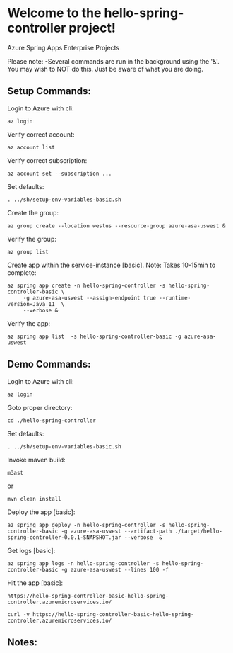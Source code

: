 
# Welcome to the hello-spring-controller project!

Azure Spring Apps Enterprise Projects

Please note:
-Several commands are run in the background using the '&'.  You may wish to NOT do this.
Just be aware of what you are doing.

## Setup Commands:

Login to Azure with cli:
```
az login
```

Verify correct account:
```
az account list
```

Verify correct subscription:
```
az account set --subscription ...
```

Set defaults:
```
. ../sh/setup-env-variables-basic.sh
```

Create the group:
```
az group create --location westus --resource-group azure-asa-uswest &
```

Verify the group:
```
az group list
```

Create app within the service-instance [basic]. Note: Takes 10-15min to complete:
```
az spring app create -n hello-spring-controller -s hello-spring-controller-basic \
	 -g azure-asa-uswest --assign-endpoint true --runtime-version=Java_11  \
	 --verbose &
```

Verify the app:
```
az spring app list  -s hello-spring-controller-basic -g azure-asa-uswest
```

## Demo Commands:

Login to Azure with cli:
```
az login
```

Goto proper directory:
```
cd ./hello-spring-controller
```

Set defaults:
```
. ../sh/setup-env-variables-basic.sh
```

Invoke maven build:
```
m3ast
```
or

```
mvn clean install
```

Deploy the app [basic]:
```
az spring app deploy -n hello-spring-controller -s hello-spring-controller-basic -g azure-asa-uswest --artifact-path ./target/hello-spring-controller-0.0.1-SNAPSHOT.jar --verbose  &
```

Get logs [basic]:
```
az spring app logs -n hello-spring-controller -s hello-spring-controller-basic -g azure-asa-uswest --lines 100 -f
```

Hit the app [basic]:

```
https://hello-spring-controller-basic-hello-spring-controller.azuremicroservices.io/
```

```
curl -v https://hello-spring-controller-basic-hello-spring-controller.azuremicroservices.io/
```

## Notes:





